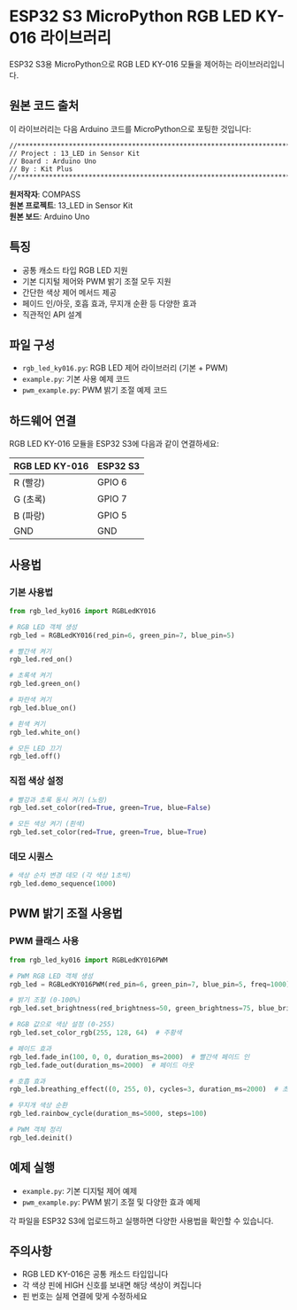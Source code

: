 # ESP32 S3 MicroPython RGB LED KY-016 라이브러리

ESP32 S3용 MicroPython으로 RGB LED KY-016 모듈을 제어하는 라이브러리입니다.

## 원본 코드 출처

이 라이브러리는 다음 Arduino 코드를 MicroPython으로 포팅한 것입니다:

```
//*******************************************************************************
// Project : 13_LED in Sensor Kit
// Board : Arduino Uno 
// By : Kit Plus
//*******************************************************************************
```

**원저작자**: COMPASS  
**원본 프로젝트**: 13_LED in Sensor Kit  
**원본 보드**: Arduino Uno

## 특징

- 공통 캐소드 타입 RGB LED 지원
- 기본 디지털 제어와 PWM 밝기 조절 모두 지원
- 간단한 색상 제어 메서드 제공
- 페이드 인/아웃, 호흡 효과, 무지개 순환 등 다양한 효과
- 직관적인 API 설계

## 파일 구성

- `rgb_led_ky016.py`: RGB LED 제어 라이브러리 (기본 + PWM)
- `example.py`: 기본 사용 예제 코드
- `pwm_example.py`: PWM 밝기 조절 예제 코드

## 하드웨어 연결

RGB LED KY-016 모듈을 ESP32 S3에 다음과 같이 연결하세요:

| RGB LED KY-016 | ESP32 S3 |
|----------------|----------|
| R (빨강)       | GPIO 6   |
| G (초록)       | GPIO 7   |
| B (파랑)       | GPIO 5   |
| GND            | GND      |

## 사용법

### 기본 사용법

```python
from rgb_led_ky016 import RGBLedKY016

# RGB LED 객체 생성
rgb_led = RGBLedKY016(red_pin=6, green_pin=7, blue_pin=5)

# 빨간색 켜기
rgb_led.red_on()

# 초록색 켜기
rgb_led.green_on()

# 파란색 켜기
rgb_led.blue_on()

# 흰색 켜기
rgb_led.white_on()

# 모든 LED 끄기
rgb_led.off()
```

### 직접 색상 설정

```python
# 빨강과 초록 동시 켜기 (노랑)
rgb_led.set_color(red=True, green=True, blue=False)

# 모든 색상 켜기 (흰색)
rgb_led.set_color(red=True, green=True, blue=True)
```

### 데모 시퀀스

```python
# 색상 순차 변경 데모 (각 색상 1초씩)
rgb_led.demo_sequence(1000)
```

## PWM 밝기 조절 사용법

### PWM 클래스 사용

```python
from rgb_led_ky016 import RGBLedKY016PWM

# PWM RGB LED 객체 생성
rgb_led = RGBLedKY016PWM(red_pin=6, green_pin=7, blue_pin=5, freq=1000)

# 밝기 조절 (0-100%)
rgb_led.set_brightness(red_brightness=50, green_brightness=75, blue_brightness=25)

# RGB 값으로 색상 설정 (0-255)
rgb_led.set_color_rgb(255, 128, 64)  # 주황색

# 페이드 효과
rgb_led.fade_in(100, 0, 0, duration_ms=2000)  # 빨간색 페이드 인
rgb_led.fade_out(duration_ms=2000)  # 페이드 아웃

# 호흡 효과
rgb_led.breathing_effect((0, 255, 0), cycles=3, duration_ms=2000)  # 초록색 호흡

# 무지개 색상 순환
rgb_led.rainbow_cycle(duration_ms=5000, steps=100)

# PWM 객체 정리
rgb_led.deinit()
```

## 예제 실행

- `example.py`: 기본 디지털 제어 예제
- `pwm_example.py`: PWM 밝기 조절 및 다양한 효과 예제

각 파일을 ESP32 S3에 업로드하고 실행하면 다양한 사용법을 확인할 수 있습니다.

## 주의사항

- RGB LED KY-016은 공통 캐소드 타입입니다
- 각 색상 핀에 HIGH 신호를 보내면 해당 색상이 켜집니다
- 핀 번호는 실제 연결에 맞게 수정하세요